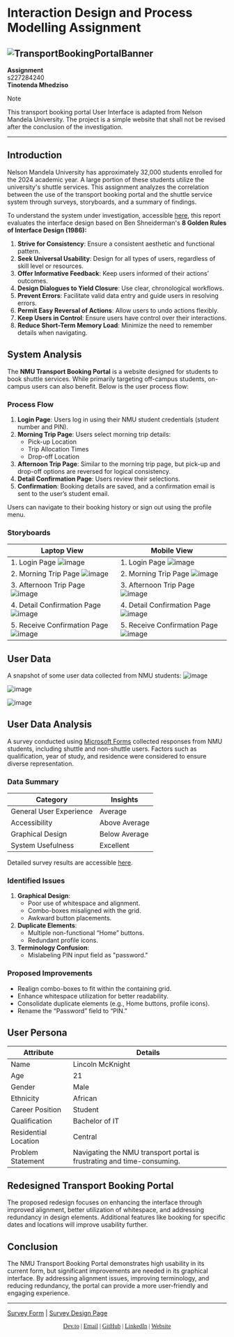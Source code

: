 # Interaction Design and Process Modelling Assignment

![TransportBookingPortalBanner](https://github.com/user-attachments/assets/d65dcde7-8128-445a-9922-40110fc6178e)
---

**Assignment**  
s227284240  
**Tinotenda Mhedziso**  
>[!NOTE]
>This transport booking portal User Interface is adapted from Nelson Mandela University. The project is a simple website that shall not be revised after the conclusion of the investigation.




---
## Introduction

Nelson Mandela University has approximately 32,000 students enrolled for the 2024 academic year. A large portion of these students utilize the university's shuttle services. This assignment analyzes the correlation between the use of the transport booking portal and the shuttle service system through surveys, storyboards, and a summary of findings.

To understand the system under investigation, accessible [here](https://example.com), this report evaluates the interface design based on Ben Shneiderman's **8 Golden Rules of Interface Design (1986):**

1. **Strive for Consistency**: Ensure a consistent aesthetic and functional pattern.
2. **Seek Universal Usability**: Design for all types of users, regardless of skill level or resources.
3. **Offer Informative Feedback**: Keep users informed of their actions’ outcomes.
4. **Design Dialogues to Yield Closure**: Use clear, chronological workflows.
5. **Prevent Errors**: Facilitate valid data entry and guide users in resolving errors.
6. **Permit Easy Reversal of Actions**: Allow users to undo actions flexibly.
7. **Keep Users in Control**: Ensure users have control over their interactions.
8. **Reduce Short-Term Memory Load**: Minimize the need to remember details when navigating.

## System Analysis

The **NMU Transport Booking Portal** is a website designed for students to book shuttle services. While primarily targeting off-campus students, on-campus users can also benefit. Below is the user process flow:

### Process Flow

1. **Login Page**: Users log in using their NMU student credentials (student number and PIN).
2. **Morning Trip Page**: Users select morning trip details:
   - Pick-up Location
   - Trip Allocation Times
   - Drop-off Location
3. **Afternoon Trip Page**: Similar to the morning trip page, but pick-up and drop-off options are reversed for logical consistency.
4. **Detail Confirmation Page**: Users review their selections.
5. **Confirmation**: Booking details are saved, and a confirmation email is sent to the user’s student email.

Users can navigate to their booking history or sign out using the profile menu.

### Storyboards

| **Laptop View** | **Mobile View** |
|------------------|------------------|
| 1. Login Page ![image](https://github.com/user-attachments/assets/9d519a24-a260-4387-b985-49ea2b7347fc) | 1. Login Page  ![image](https://github.com/user-attachments/assets/9af576c8-af08-421d-858c-a9b969b90f83)|
| 2. Morning Trip Page ![image](https://github.com/user-attachments/assets/4cee576f-c3cf-4911-8974-5386c4e3649c)| 2. Morning Trip Page ![image](https://github.com/user-attachments/assets/99c55513-cf7f-4938-8ab0-8e32c1d6da96) |
| 3. Afternoon Trip Page ![image](https://github.com/user-attachments/assets/36c66fb2-af0b-4633-b1ad-6272ca6299ce) | 3. Afternoon Trip Page ![image](https://github.com/user-attachments/assets/eea213be-ab1a-4982-aca3-71c7a94a4ee7)|
| 4. Detail Confirmation Page ![image](https://github.com/user-attachments/assets/594ab28a-6727-44a5-82f3-6f82f3bcbab4) | 4. Detail Confirmation Page ![image](https://github.com/user-attachments/assets/8f29e0a0-ffda-443d-81b9-9a5a40b962a3) |
| 5. Receive Confirmation Page  ![image](https://github.com/user-attachments/assets/304737e3-f848-4027-8965-48d76e8d8d19) | 5. Receive Confirmation Page ![image](https://github.com/user-attachments/assets/603f5489-14c9-4dbe-8d57-6f1a3f7a84bd)|

## User Data 

A snapshot of some user data collected from NMU students:
![image](https://github.com/user-attachments/assets/83a2e58e-795b-4a25-8356-a6d3d1aafd95)

![image](https://github.com/user-attachments/assets/0d1e7dfe-cdd7-4e6d-9463-46c9e28a13ef)

![image](https://github.com/user-attachments/assets/ccfdf7a7-a910-47cb-858f-b4c5527ab452)


## User Data Analysis

A survey conducted using [Microsoft Forms](https://forms.office.com/r/HmxVbVpJRN) collected responses from NMU students, including shuttle and non-shuttle users. Factors such as qualification, year of study, and residence were considered to ensure diverse representation.

### Data Summary

| **Category**               | **Insights**                   |
|----------------------------|--------------------------------|
| General User Experience    | Average                       |
| Accessibility              | Above Average                 |
| Graphical Design           | Below Average                 |
| System Usefulness          | Excellent                     |

Detailed survey results are accessible [here](https://forms.office.com/Pages/DesignPageV2.aspx?subpage=design&FormId=s-5wvTelWkOTfHzTMNx02KjrT43ccIhHnzePSdcPMtBURExITU05WjZKRDRNMEFMR081UlJJQTI3QS4u&Token=cf87fcca29d646959ec0b6664802053d).

### Identified Issues

1. **Graphical Design**:
   - Poor use of whitespace and alignment.
   - Combo-boxes misaligned with the grid.
   - Awkward button placements.
2. **Duplicate Elements**:
   - Multiple non-functional “Home” buttons.
   - Redundant profile icons.
3. **Terminology Confusion**:
   - Mislabeling PIN input field as "password."

### Proposed Improvements

- Realign combo-boxes to fit within the containing grid.
- Enhance whitespace utilization for better readability.
- Consolidate duplicate elements (e.g., Home buttons, profile icons).
- Rename the “Password” field to “PIN.”

## User Persona

| **Attribute**      | **Details**                    |
|---------------------|-------------------------------|
| Name               | Lincoln McKnight              |
| Age                | 21                            |
| Gender             | Male                          |
| Ethnicity          | African                       |
| Career Position    | Student                       |
| Qualification      | Bachelor of IT                |
| Residential Location | Central                      |
| Problem Statement  | Navigating the NMU transport portal is frustrating and time-consuming.

## Redesigned Transport Booking Portal

The proposed redesign focuses on enhancing the interface through improved alignment, better utilization of whitespace, and addressing redundancy in design elements. Additional features like booking for specific dates and locations will improve usability further.

## Conclusion

The NMU Transport Booking Portal demonstrates high usability in its current form, but significant improvements are needed in its graphical interface. By addressing alignment issues, improving terminology, and reducing redundancy, the portal can provide a more user-friendly and engaging experience.

---

[Survey Form](https://forms.office.com/r/HmxVbVpJRN) | [Survey Design Page](https://forms.office.com/Pages/DesignPageV2.aspx?subpage=design&FormId=s-5wvTelWkOTfHzTMNx02KjrT43ccIhHnzePSdcPMtBURExITU05WjZKRDRNMEFMR081UlJJQTI3QS4u&Token=cf87fcca29d646959ec0b6664802053d)

<p align="center" style="font-family: 'Times New Roman', serif;">
  <a href="https://dev.to/passionoverpain">Dev.to</a> |
  <a href="mailto:tinomhedziso21@gmail.com">Email</a> |
  <a href="https://github.com/Passion-Over-Pain">GitHub</a> |
  <a href="https://www.linkedin.com/in/tinotenda-mhedziso/">LinkedIn</a> |
  <a href="https://tinotenda-mhedziso.pages.dev/">Website</a>
</p>

